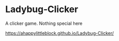 # Ladybug-Clicker
A clicker game. Nothing special here

https://ahappylittleblock.github.io/Ladybug-Clicker/
